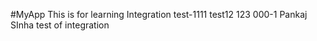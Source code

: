 #MyApp
This is for learning
Integration test-1111
test12
123
000-1
Pankaj SInha test of integration
